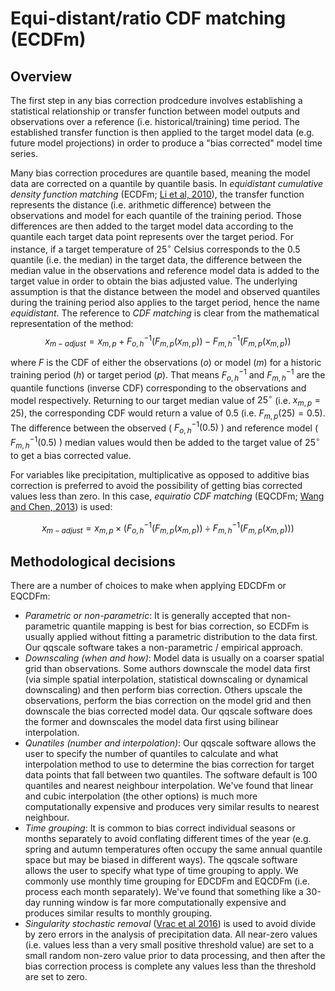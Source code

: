 # Equi-distant/ratio CDF matching (ECDFm)

## Overview

The first step in any bias correction prodcedure involves establishing a statistical relationship or transfer function
between model outputs and observations over a reference (i.e. historical/training) time period.
The established transfer function is then applied to the target model data (e.g. future model projections)
in order to produce a "bias corrected" model time series.

Many bias correction procedures are quantile based,
meaning the model data are corrected on a quantile by quantile basis.
In *equidistant cumulative density function matching* (ECDFm; [Li et al, 2010](https://doi.org/10.1029/2009JD012882)),
the transfer function represents the distance (i.e. arithmetic difference)
between the observations and model for each quantile of the training period.
Those differences are then added to the target model data
according to the quantile each target data point represents over the target period.
For instance, if a target temperature of $25^{\circ}$ Celsius corresponds to the 0.5 quantile (i.e. the median) in the target data,
the difference between the median value in the observations and reference model data
is added to the target value in order to obtain the bias adjusted value.
The underlying assumption is that the distance between the model and observed quantiles during the training period
also applies to the target period, hence the name *equidistant*.
The reference to *CDF matching* is clear from the mathematical representation of the method:
$$x_{m-adjust} = x_{m,p} + F_{o,h}^{-1}(F_{m,p}(x_{m,p})) - F_{m,h}^{-1}(F_{m,p}(x_{m,p}))$$

where $F$ is the CDF of either the observations ($o$) or model ($m$) for a historic training period ($h$) or target period ($p$).
That means $F_{o,h}^{-1}$ and $F_{m,h}^{-1}$ are the quantile functions (inverse CDF) corresponding to the observations and model respectively.
Returning to our target median value of $25^{\circ}$ (i.e. $x_{m,p} = 25$),
the corresponding CDF would return a value of 0.5 (i.e. $F_{m,p}(25) = 0.5$).
The difference between the observed ( $F_{o,h}^{-1}(0.5)$ ) and reference model ( $F_{m,h}^{-1}(0.5)$ )
median values would then be added to the target value of $25^{\circ}$ to get a bias corrected value.

For variables like precipitation, multiplicative as opposed to additive bias correction is preferred
to avoid the possibility of getting bias corrected values less than zero.
In this case, *equiratio CDF matching* (EQCDFm; [Wang and Chen, 2013](https://doi.org/10.1002/asl2.454))
is used:

$$x_{m-adjust} = x_{m,p} \times (F_{o,h}^{-1}(F_{m,p}(x_{m,p})) \div F_{m,h}^{-1}(F_{m,p}(x_{m,p})))$$

## Methodological decisions

There are a number of choices to make when applying EDCDFm or EQCDFm: 
- *Parametric or non-parametric*:
  It is generally accepted that non-parametric quantile mapping is best for bias correction,
  so ECDFm is usually applied without fitting a parametric distribution to the data first.
  Our qqscale software takes a non-parametric / empirical approach.
- *Downscaling (when and how)*:
  Model data is usually on a coarser spatial grid than observations.
  Some authors downscale the model data first
  (via simple spatial interpolation, statistical downscaling or dynamical downscaling)
  and then perform bias correction.
  Others upscale the observations,
  perform the bias correction on the model grid
  and then downscale the bias corrected model data.
  Our qqscale software does the former and downscales the model data first using bilinear interpolation.
- *Qunatiles (number and interpolation)*:
  Our qqscale software allows the user to specify
  the number of quantiles to calculate and
  what interpolation method to use to determine the bias correction
  for target data points that fall between two quantiles.
  The software default is 100 quantiles and nearest neighbour interpolation.
  We've found that linear and cubic interpolation (the other options)
  is much more computationally expensive and produces very similar results to nearest neighbour.
- *Time grouping*:
  It is common to bias correct individual seasons or months separately
  to avoid conflating different times of the year
  (e.g. spring and autumn temperatures often occupy the same annual quantile space
  but may be biased in different ways).
  The qqscale software allows the user to specify what type of time grouping to apply.
  We commonly use monthly time grouping for EDCDFm and EQCDFm (i.e. process each month separately).
  We've found that something like a 30-day running window is far more computationally expensive
  and produces similar results to monthly grouping.
- *Singularity stochastic removal* ([Vrac et al 2016](https://doi.org/10.1002/2015JD024511))
  is used to avoid divide by zero errors in the analysis of precipitation data.
  All near-zero values (i.e. values less than a very small positive threshold value)
  are set to a small random non-zero value prior to data processing,
  and then after the bias correction process is complete
  any values less than the threshold are set to zero.
 
  
